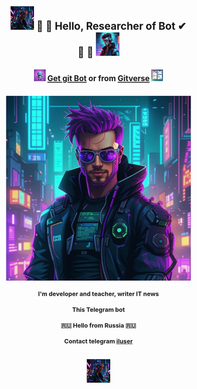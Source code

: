 <h1 align="center"><img src="bot/bot_girl.jpg" width="64" height="64" "/> &#127941; &#129504;  Hello, Researcher of Bot &#10004; &#129516; &#128295; <img src="bot/bot_tg.png" width="64" height="64" "/> <br></h1>
  <h2 align="center"> <img src="bot/pic_bot.jpg" width="32" height="32" "/> <a href="https://github.com/yibibyte/GameBot.git" target="_blank">Get git Bot</a> or from <a href="https://gitverse.ru/sc/iluser/GameBot.git" target="_blank">Gitverse</a> <img src="bot/chat.jpg" width="32" height="32" "/></h2>
<br><img src="bot/bot_1.png" alt="Telegram Бот" >
<h3 align="center">I'm developer and teacher, writer IT news </h3>
<h3 align="center">This Telegram bot</h3>
<h3 align="center">🇷🇺 Hello from Russia &#127479;&#127482;</h3>
<h3 align="center"> Contact telegram <a href="https://t.me/ilmanuser" target="_blank">iluser</a> </h3>
<h1 align="center"><img src="bot/bot_girl.jpg" width="64" height="64" "/> </h1>

